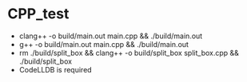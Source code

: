 # CPP_test
- clang++ -o build/main.out main.cpp && ./build/main.out
- g++ -o build/main.out main.cpp && ./build/main.out
- rm ./build/split_box && clang++ -o build/split_box split_box.cpp && ./build/split_box
- CodeLLDB is required